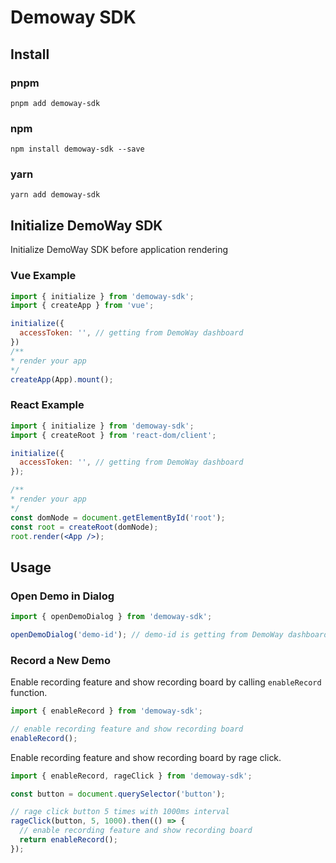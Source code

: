 # Demoway SDK

## Install

### pnpm

```
pnpm add demoway-sdk
```

### npm

```
npm install demoway-sdk --save
```

### yarn

```
yarn add demoway-sdk
```

## Initialize DemoWay SDK

Initialize DemoWay SDK before application rendering

### Vue Example

```js
import { initialize } from 'demoway-sdk';
import { createApp } from 'vue';

initialize({
  accessToken: '', // getting from DemoWay dashboard
})
/**
* render your app
*/
createApp(App).mount();
```

### React Example

```jsx
import { initialize } from 'demoway-sdk';
import { createRoot } from 'react-dom/client';

initialize({
  accessToken: '', // getting from DemoWay dashboard
});

/**
* render your app
*/
const domNode = document.getElementById('root');
const root = createRoot(domNode);
root.render(<App />);
```

## Usage

### Open Demo in Dialog

```js
import { openDemoDialog } from 'demoway-sdk';

openDemoDialog('demo-id'); // demo-id is getting from DemoWay dashboard
```

### Record a New Demo

Enable recording feature and show recording board by calling `enableRecord` function.

```js
import { enableRecord } from 'demoway-sdk';

// enable recording feature and show recording board
enableRecord();
```

Enable recording feature and show recording board by rage click.

```js
import { enableRecord, rageClick } from 'demoway-sdk';

const button = document.querySelector('button');

// rage click button 5 times with 1000ms interval
rageClick(button, 5, 1000).then(() => {
  // enable recording feature and show recording board
  return enableRecord();
});
```
